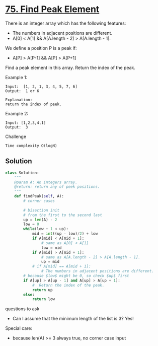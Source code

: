 # [75. Find Peak Element](https://www.lintcode.com/problem/find-peak-element/description)
There is an integer array which has the following features:
- The numbers in adjacent positions are different.
- A[0] < A[1] && A[A.length - 2] > A[A.length - 1].

We define a position P is a peak if:
- A[P] > A[P-1] && A[P] > A[P+1]

Find a peak element in this array. Return the index of the peak.

Example 1:
```
Input:  [1, 2, 1, 3, 4, 5, 7, 6]
Output:  1 or 6

Explanation:
return the index of peek.
```

Example 2:
```
Input: [1,2,3,4,1]
Output:  3
```
Challenge
```
Time complexity O(logN)
```
## Solution
```python
class Solution:
    """
    @param A: An integers array.
    @return: return any of peek positions.
    """
    def findPeak(self, A):
        # corner cases
        
        # bisection init
        # from the first to the second last
        up = len(A) - 2
        low = 0
        while(low + 1 < up):
            mid = int((up - low)/2) + low
            if A[mid] < A[mid + 1]:
                # same as A[0] < A[1]
                low = mid
            if A[mid] > A[mid + 1]:
                # same as A[A.length - 2] > A[A.length - 1].
                up = mid
            # if A[mid] == A[mid + 1]:
                # The numbers in adjacent positions are different.
        # because $low$ might be 0, so check $up$ first
        if A[up] > A[up - 1] and A[up] > A[up + 1]:
            #  Return the index of the peak.
            return up
        else:
            return low
```

questions to ask
- Can I assume that the minimum length of the list is 3? Yes!
        
Special care:
- because len(A) >= 3 always true, no corner case input
